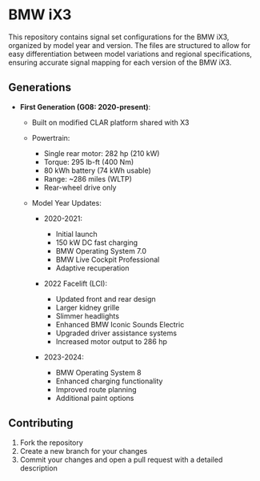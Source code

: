 # BMW iX3

This repository contains signal set configurations for the BMW iX3, organized by model year and version. The files are structured to allow for easy differentiation between model variations and regional specifications, ensuring accurate signal mapping for each version of the BMW iX3.

## Generations

- **First Generation (G08: 2020-present)**:
  - Built on modified CLAR platform shared with X3
  - Powertrain:
    - Single rear motor: 282 hp (210 kW)
    - Torque: 295 lb-ft (400 Nm)
    - 80 kWh battery (74 kWh usable)
    - Range: ~286 miles (WLTP)
    - Rear-wheel drive only

  - Model Year Updates:
    - 2020-2021:
      - Initial launch
      - 150 kW DC fast charging
      - BMW Operating System 7.0
      - BMW Live Cockpit Professional
      - Adaptive recuperation
    
    - 2022 Facelift (LCI):
      - Updated front and rear design
      - Larger kidney grille
      - Slimmer headlights
      - Enhanced BMW Iconic Sounds Electric
      - Upgraded driver assistance systems
      - Increased motor output to 286 hp
    
    - 2023-2024:
      - BMW Operating System 8
      - Enhanced charging functionality
      - Improved route planning
      - Additional paint options

## Contributing

1. Fork the repository
2. Create a new branch for your changes
3. Commit your changes and open a pull request with a detailed description

